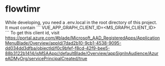 # flowtimr
While developing, you need a .env.local in the root directory of this project. It must contain
´´´
VUE_APP_GRAPH_CLIENT_ID=<MS_GRAPH_CLIENT_ID>
´´´
To get this client id, visit https://portal.azure.com/#blade/Microsoft_AAD_RegisteredApps/ApplicationMenuBlade/Overview/appId/7dad2b10-9cb1-4538-9095-dd034dd3dfba/objectId/f0c9bfef-f8cd-42f9-bee5-88b3122b1414/isMSAApp//defaultBlade/Overview/appSignInAudience/AzureADMyOrg/servicePrincipalCreated/true
